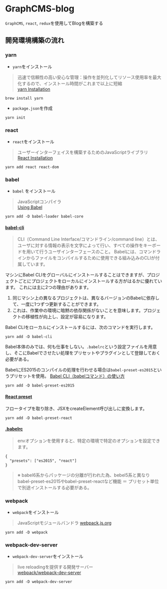 # GraphCMS-blog
`GraphCMS`, `react`, `redux`を使用してBlogを構築する

## 開発環境構築の流れ
### yarn 
- `yarn`をインストール
> 迅速で信頼性の高い安心な管理：操作を並列化してリソース使用率を最大化するので、インストール時間がこれまで以上に短縮  
[yarn Installation](https://yarnpkg.com/lang/en/docs/install/)
```
brew install yarn
```

- `package.json`を作成  
```
yarn init
```

### react
- `react`をインストール  
> ユーザーインターフェイスを構築するためのJavaScriptライブラリ  
[React Installation](https://reactjs.org/docs/installation.html)
```
yarn add react react-dom
```

### babel
- `babel` をインストール
> JavaScriptコンパイラ  
[Using Babel](https://babeljs.io/docs/setup/#installation)
```
yarn add -D babel-loader babel-core
```

#### [babel-cli](https://babeljs.io/docs/usage/cli/)
> CLI（Command Line Interface/コマンドライン/command line）とは、ユーザに対する情報の表示を文字によって行い、すべての操作をキーボードを用いて行うユーザインターフェースのこと。
Babelには、コマンドラインからファイルをコンパイルするために使用できる組み込みのCLIが付属しています。

マシンにBabel CLIをグローバルにインストールすることはできますが、プロジェクトごとにプロジェクトをローカルにインストールする方がはるかに優れています。 これには主に2つの理由があります。

1. 同じマシン上の異なるプロジェクトは、異なるバージョンのBabelに依存して、一度に1つずつ更新することができます。
2. これは、作業中の環境に暗黙の依存関係がないことを意味します。プロジェクトの移植性が向上し、設定が容易になります。

Babel CLIをローカルにインストールするには、次のコマンドを実行します。
```
yarn add -D babel-cli
```

Babel本体のみでは、何も仕事をしない。`.babelrc`という設定ファイルを用意し、そこにBabelでさせたい処理をプリセットやプラグインとして登録しておく必要がある。

BabelにES2015のコンパイルの処理を行わせる場合は`babel-preset-es2015`というプリセットを使用。
[Babel CLI（babelコマンド）の使い方](https://mae.chab.in/archives/2845)

```
yarn add -D babel-preset-es2015
```


#### [React preset](https://babeljs.io/docs/plugins/preset-react/)
フロータイプを取り除き、JSXをcreateElement呼び出しに変換します。
```
yarn add -D babel-preset-react
```


#### [.babelrc](https://babeljs.io/docs/usage/babelrc/)
> envオプションを使用すると、特定の環境で特定のオプションを設定できます。

```
{
  "presets": ["es2015", "react"]
}
```
>※ babel6系からパッケージの分離が行われた為、bebel5系と異なりbabel-preset-es2015やbabel-preset-reactなど機能 ＝ プリセット単位で別途インストールする必要がある。

### webpack
- `webpack`をインストール
> JavaScriptモジュールバンドラ
[webpack.js.org](https://webpack.js.org/)
```
yarn add -D webpack
```

### webpack-dev-server
- `webpack-dev-server`をインストール
> live reloadingを提供する開発サーバー  
[webpack/webpack-dev-server](https://github.com/webpack/webpack-dev-server)
```
yarn add -D webpack-dev-server
```
